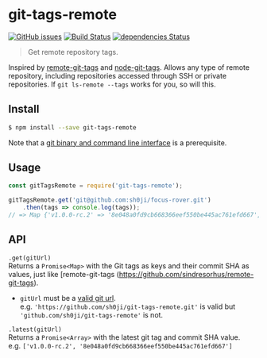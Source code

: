 # git-tags-remote
[![GitHub issues](https://img.shields.io/npm/v/git-tags-remote.svg)](https://www.npmjs.com/package/git-tags-remote) [![Build Status](https://travis-ci.org/sh0ji/git-tags-remote.svg?branch=master)](https://travis-ci.org/sh0ji/git-tags-remote) [![dependencies Status](https://david-dm.org/sh0ji/git-tags-remote/status.svg)](https://david-dm.org/sh0ji/git-tags-remote)
> Get remote repository tags.

Inspired by [remote-git-tags](https://github.com/sindresorhus/remote-git-tags) and [node-git-tags](https://github.com/bfricka/node-git-tags). Allows any type of remote repository, including repositories accessed through SSH or private repositories. If `git ls-remote --tags` works for you, so will this.

## Install
```sh
$ npm install --save git-tags-remote
```
Note that a [git binary and command line interface](https://git-scm.com/book/en/v2/Getting-Started-Installing-Git) is a prerequisite.

## Usage
```javascript
const gitTagsRemote = require('git-tags-remote');

gitTagsRemote.get('git@github.com:sh0ji/focus-rover.git')
    .then(tags => console.log(tags));
// => Map {'v1.0.0-rc.2' => '8e048a0fd9cb668366eef550be445ac761efd667', ...}
```

## API
`.get(gitUrl)`  
Returns a `Promise<Map>` with the Git tags as keys and their commit SHA as values, just like [remote-git-tags (https://github.com/sindresorhus/remote-git-tags).  
 * `gitUrl` must be a [valid git url](https://git-scm.com/docs/git-clone#_git_urls_a_id_urls_a).  
      e.g. `'https://github.com/sh0ji/git-tags-remote.git'` is valid but `'github.com/sh0ji/git-tags-remote'` is not.

`.latest(gitUrl)`  
Returns a `Promise<Array>` with the latest git tag and commit SHA value.  
    e.g. `['v1.0.0-rc.2', '8e048a0fd9cb668366eef550be445ac761efd667']`
